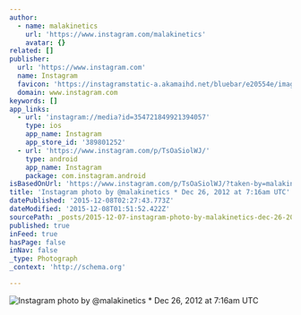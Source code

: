 ```yaml
---
author:
  - name: malakinetics
    url: 'https://www.instagram.com/malakinetics'
    avatar: {}
related: []
publisher:
  url: 'https://www.instagram.com'
  name: Instagram
  favicon: 'https://instagramstatic-a.akamaihd.net/bluebar/e20554e/images/ico/favicon.ico'
  domain: www.instagram.com
keywords: []
app_links:
  - url: 'instagram://media?id=354721849921394057'
    type: ios
    app_name: Instagram
    app_store_id: '389801252'
  - url: 'https://www.instagram.com/p/TsOaSiolWJ/'
    type: android
    app_name: Instagram
    package: com.instagram.android
isBasedOnUrl: 'https://www.instagram.com/p/TsOaSiolWJ/?taken-by=malakinetics'
title: 'Instagram photo by @malakinetics * Dec 26, 2012 at 7:16am UTC'
datePublished: '2015-12-08T02:27:43.773Z'
dateModified: '2015-12-08T01:51:52.422Z'
sourcePath: _posts/2015-12-07-instagram-photo-by-malakinetics-dec-26-2012-at-716am-ut.md
published: true
inFeed: true
hasPage: false
inNav: false
_type: Photograph
_context: 'http://schema.org'

---
```

![Instagram photo by &commat;malakinetics &midast; Dec 26&comma; 2012 at 7&colon;16am UTC](https://scontent.cdninstagram.com/hphotos-xaf1/t51.2885-15/e15/11191609_1440341022943148_2116959044_n.jpg)